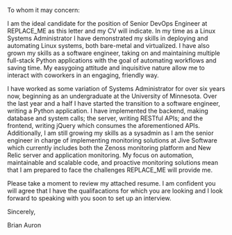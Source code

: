 To whom it may concern:

I am the ideal candidate for the position of Senior DevOps Engineer at
REPLACE_ME as this letter and my CV will indicate.  In my time as a
Linux Systems Administrator I have demonstrated my skills in deploying and
automating Linux systems, both bare-metal and virtualized. I have also grown my
skills as a software engineer, taking on and maintaining multiple full-stack
Python applications with the goal of automating workflows and saving time.  My
easygoing attitude and inquisitive nature allow me to interact with coworkers
in an engaging, friendly way.

I have worked as some variation of Systems Administrator for over six years
now, beginning as an undergraduate at the University of Minnesota. Over the
last year and a half I have started the transition to a software engineer,
writing a Python application. I have implemented the backend, making database
and system calls; the server, writing RESTful APIs; and the frontend, writing
jQuery which consumes the aforementioned APIs. Additionally, I am still growing
my skills as a sysadmin as I am the senior engineer in charge of implementing
monitoring solutions at Jive Software which currently includes both the Zenoss
monitoring platform and New Relic server and application monitoring. My focus
on automation, maintainable and scalable code, and proactive monitoring
solutions mean that I am prepared to face the challenges REPLACE_ME
will provide me.

Please take a moment to review my attached resume. I am confident you will
agree that I have the qualifacations for which you are looking and I look
forward to speaking with you soon to set up an interview.

Sincerely,

Brian Auron
